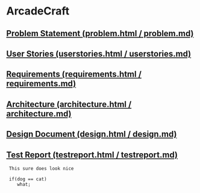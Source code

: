 # ArcadeCraft

## [Problem Statement (problem.html / problem.md)](https://github.com/dterra79/IncomeGenerators/tree/gh-pages)
## [User Stories (userstories.html / userstories.md)](https://github.com/dterra79/IncomeGenerators/tree/gh-pages)
## [Requirements (requirements.html / requirements.md)](https://github.com/dterra79/IncomeGenerators/tree/gh-pages)
## [Architecture (architecture.html / architecture.md)](https://github.com/dterra79/IncomeGenerators/tree/gh-pages)
## [Design Document (design.html / design.md)](https://github.com/dterra79/IncomeGenerators/tree/gh-pages)
## [Test Report (testreport.html / testreport.md)](https://github.com/dterra79/IncomeGenerators/tree/gh-pages)

```
 This sure does look nice
 
 if(dog == cat)
    what;
```
 
